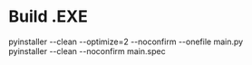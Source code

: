 # Build .EXE
pyinstaller --clean --optimize=2 --noconfirm --onefile main.py  
pyinstaller --clean --noconfirm main.spec
